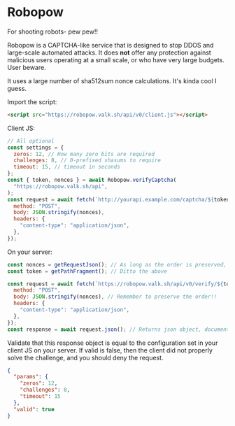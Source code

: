 # Robopow

For shooting robots- pew pew!!

Robopow is a CAPTCHA-like service that is designed to stop
DDOS and large-scale automated attacks. It does **not** offer any
protection against malicious users operating at a small scale, or
who have very large budgets. User beware.

It uses a large number of sha512sum nonce calculations. It's kinda cool I guess.

Import the script:

```html
<script src="https://robopow.valk.sh/api/v0/client.js"></script>
```

Client JS:

```js
// All optional
const settings = {
  zeros: 12, // How many zero bits are required
  challenges: 8, // 0-prefixed shasums to require
  timeout: 15, // timeout in seconds
};
const { token, nonces } = await Robopow.verifyCaptcha(
  "https://robopow.valk.sh/api",
);
const request = await fetch(`http://yourapi.example.com/captcha/${token}`, {
  method: "POST",
  body: JSON.stringify(nonces),
  headers: {
    "content-type": "application/json",
  },
});
```

On your server:

```js
const nonces = getRequestJson(); // As long as the order is preserved, you can transmit the nonce list to your server however you want
const token = getPathFragment(); // Ditto the above

const request = await fetch(`https://robopow.valk.sh/api/v0/verify/${token}`, {
  method: "POST",
  body: JSON.stringify(nonces), // Remember to preserve the order!!
  headers: {
    "content-type": "application/json",
  },
});
const response = await request.json(); // Returns json object, documented below
```

Validate that this response object is equal to the
configuration set in your client JS on your server.
If valid is false, then the client did not properly
solve the challenge, and you should deny the request.

```json
{
  "params": {
    "zeros": 12,
    "challenges": 8,
    "timeout": 15
  },
  "valid": true
}
```
